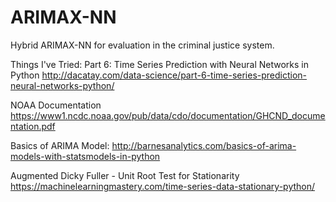 # ARIMAX-NN
Hybrid ARIMAX-NN for evaluation in the criminal justice system. 


Things I've Tried:
Part 6: Time Series Prediction with Neural Networks in Python
http://dacatay.com/data-science/part-6-time-series-prediction-neural-networks-python/

NOAA Documentation
https://www1.ncdc.noaa.gov/pub/data/cdo/documentation/GHCND_documentation.pdf

Basics of ARIMA Model:
http://barnesanalytics.com/basics-of-arima-models-with-statsmodels-in-python

Augmented Dicky Fuller - Unit Root Test for Stationarity 
https://machinelearningmastery.com/time-series-data-stationary-python/

